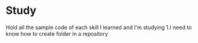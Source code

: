 # Study
Hold all the sample code of each skill I learned and I'm studying
1.I need to know how to create folder in a repository
